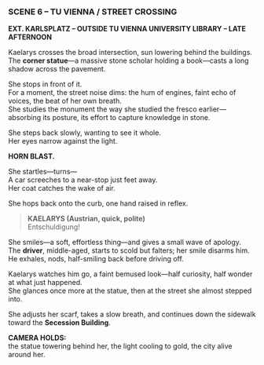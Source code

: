 ### **SCENE 6 – TU VIENNA / STREET CROSSING**

**EXT. KARLSPLATZ – OUTSIDE TU VIENNA UNIVERSITY LIBRARY – LATE AFTERNOON**

Kaelarys crosses the broad intersection, sun lowering behind the buildings.  
The **corner statue**—a massive stone scholar holding a book—casts a long shadow across the pavement.

She stops in front of it.  
For a moment, the street noise dims: the hum of engines, faint echo of voices, the beat of her own breath.  
She studies the monument the way she studied the fresco earlier—absorbing its posture, its effort to capture knowledge in stone.

She steps back slowly, wanting to see it whole.  
Her eyes narrow against the light.

**HORN BLAST.**

She startles—turns—  
A car screeches to a near-stop just feet away.  
Her coat catches the wake of air.

She hops back onto the curb, one hand raised in reflex.

> **KAELARYS (Austrian, quick, polite)**  
> Entschuldigung!

She smiles—a soft, effortless thing—and gives a small wave of apology.  
The **driver**, middle-aged, starts to scold but falters; her smile disarms him.  
He exhales, nods, half-smiling back before driving off.

Kaelarys watches him go, a faint bemused look—half curiosity, half wonder at what just happened.  
She glances once more at the statue, then at the street she almost stepped into.

She adjusts her scarf, takes a slow breath, and continues down the sidewalk toward the **Secession Building**.

**CAMERA HOLDS:**  
the statue towering behind her, the light cooling to gold, the city alive around her.